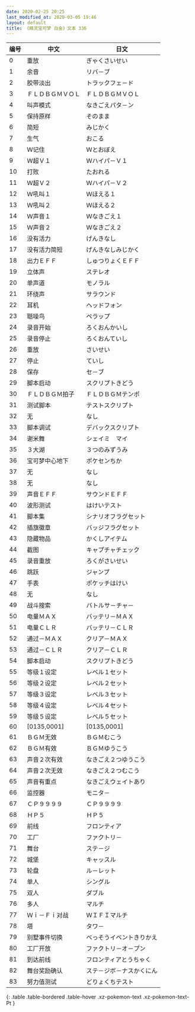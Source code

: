 ```yaml
---
date: 2020-02-25 20:25
last_modified_at: 2020-03-05 19:46
layout: default
title: 《精灵宝可梦 白金》文本 336
---
```

| 编号 | 中文 | 日文 |
| ---- | ---- | ---- |
| 0 | 重放 | ぎゃくさいせい |
| 1 | 余音 | リバ－ブ |
| 2 | 胶带淡出 | トラックフェ－ド |
| 3 | ＦＬＤＢＧＭＶＯＬ | ＦＬＤＢＧＭＶＯＬ |
| 4 | 叫声模式 | なきごえパタ－ン |
| 5 | 保持原样 | そのまま |
| 6 | 简短 | みじかく |
| 7 | 生气 | おこる |
| 8 | Ｗ记住 | Ｗとおぼえ |
| 9 | Ｗ超Ｖ１ | Ｗハイパ－Ｖ１ |
| 10 | 打败 | たおれる |
| 11 | Ｗ超Ｖ２ | Ｗハイパ－Ｖ２ |
| 12 | Ｗ吼叫１ | Ｗほえる１ |
| 13 | Ｗ吼叫２ | Ｗほえる２ |
| 14 | Ｗ声音１ | Ｗなきごえ１ |
| 15 | Ｗ声音２ | Ｗなきごえ２ |
| 16 | 没有活力 | げんきなし |
| 17 | 没有活力简短 | げんきなしみじかく |
| 18 | 出力ＥＦＦ | しゅつりょくＥＦＦ |
| 19 | 立体声 | ステレオ |
| 20 | 单声道 | モノラル |
| 21 | 环绕声 | サラウンド |
| 22 | 耳机 | ヘッドフォン |
| 23 | 聒噪鸟 | ペラップ |
| 24 | 录音开始 | ろくおんかいし |
| 25 | 录音停止 | ろくおんていし |
| 26 | 重放 | さいせい |
| 27 | 停止 | ていし |
| 28 | 保存 | セ－ブ |
| 29 | 脚本启动 | スクリプトきどう |
| 30 | ＦＬＤＢＧＭ拍子 | ＦＬＤＢＧＭテンポ |
| 31 | 测试脚本 | テストスクリプト |
| 32 | 无 | なし |
| 33 | 脚本调试 | デバックスクリプト |
| 34 | 谢米舞 | シェイミ　マイ |
| 35 | ３大湖 | ３つのみずうみ |
| 36 | 宝可梦中心地下 | ポケセンちか |
| 37 | 无 | なし |
| 38 | 无 | なし |
| 39 | 声音ＥＦＦ | サウンドＥＦＦ |
| 40 | 波形测试 | はけいテスト |
| 41 | 脚本集 | シナリオフラグセット |
| 42 | 插旗徽章 | バッジフラグセット |
| 43 | 隐藏物品 | かくしアイテム |
| 44 | 截图 | キャプチャチェック |
| 45 | 录音重放 | ろくがさいせい |
| 46 | 跳跃 | ジャンプ |
| 47 | 手表 | ポケッチはけい |
| 48 | 无 | なし |
| 49 | 战斗搜索 | バトルサ－チャ－ |
| 50 | 电量ＭＡＸ | バッテリ－ＭＡＸ |
| 51 | 电量ＣＬＲ | バッテリ－ＣＬＲ |
| 52 | 通过－ＭＡＸ | クリア－ＭＡＸ |
| 53 | 通过－ＣＬＲ | クリア－ＣＬＲ |
| 54 | 脚本启动 | スクリプトきどう |
| 55 | 等级１设定 | レベル１セット |
| 56 | 等级２设定 | レベル２セット |
| 57 | 等级３设定 | レベル３セット |
| 58 | 等级４设定 | レベル４セット |
| 59 | 等级５设定 | レベル５セット |
| 60 | [0135,0001] | [0135,0001] |
| 61 | ＢＧＭ无效 | ＢＧＭむこう |
| 62 | ＢＧＭ有效 | ＢＧＭゆうこう |
| 63 | 声音２次有效 | なきごえ２つゆうこう |
| 64 | 声音２次无效 | なきごえ２つむこう |
| 65 | 声音有重点 | なきごえウェイトあり |
| 66 | 监控器 | モニタ－ |
| 67 | ＣＰ９９９９ | ＣＰ９９９９ |
| 68 | ＨＰ５ | ＨＰ５ |
| 69 | 前线 | フロンティア |
| 70 | 工厂 | ファクトリ－ |
| 71 | 舞台 | ステ－ジ |
| 72 | 城堡 | キャッスル |
| 73 | 轮盘 | ル－レット |
| 74 | 单人 | シングル |
| 75 | 双人 | ダブル |
| 76 | 多人 | マルチ |
| 77 | Ｗｉ－Ｆｉ对战 | ＷＩＦＩマルチ |
| 78 | 塔 | タワ－ |
| 79 | 别墅事件切换 | べっそうイベントきりかえ |
| 80 | 工厂开放 | ファクトリ－オ－プン |
| 81 | 到达前线 | フロンティアとうちゃく |
| 82 | 舞台奖励确认 | ステ－ジボ－ナスかくにん |
| 83 | 努力值测试 | どりょくちテスト |
{: .table .table-bordered .table-hover .xz-pokemon-text .xz-pokemon-text-Pt }